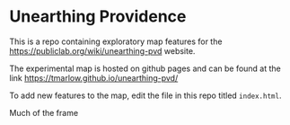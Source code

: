 # Unearthing Providence

This is a repo containing exploratory map features for the https://publiclab.org/wiki/unearthing-pvd website.

The experimental map is hosted on github pages and can be found at the link https://tmarlow.github.io/unearthing-pvd/

To add new features to the map, edit the file in this repo titled `index.html`.

Much of the frame
